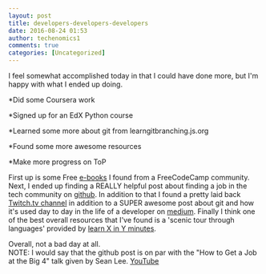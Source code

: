 ```yaml
---
layout: post
title: developers-developers-developers
date: 2016-08-24 01:53
author: techenomics1
comments: true
categories: [Uncategorized]
---
```


I feel somewhat accomplished today in that I could have done more, but I'm happy with what I ended up doing.

*Did some Coursera work

*Signed up for an EdX Python course

*Learned some more about git from learngitbranching.js.org

*Found some more awesome resources

*Make more progress on ToP

First up is some Free [e-books](https://www.devbattles.com/en/sand/post-3049-The_Most_Useful_Free_eBooks_for_Web_Developers) I found from a FreeCodeCamp community.  Next, I ended up finding a REALLY helpful post about finding a job in the tech community on [github](https://github.com/cassidoo/getting-a-gig/blob/master/README.md).  In addition to that I found a pretty laid back [Twitch.tv channel](www.twitch.tv/nashcasts) in addition to a SUPER awesome post about git and how it's used day to day in the life of a developer on [medium](https://medium.freecodecamp.com/git-cheat-sheet-and-best-practices-c6ce5321f52#.axg5ahh0n).  Finally I think one of the best overall resources that I've found is a 'scenic tour through languages' provided by [learn X in Y minutes](https://learnxinyminutes.com).  


Overall, not a bad day at all.  
NOTE: I would say that the github post is on par with the "How to Get a Job at the Big 4" talk given by Sean Lee.  [YouTube](https://www.youtube.com/watch?v=YJZCUhxNCv8)
